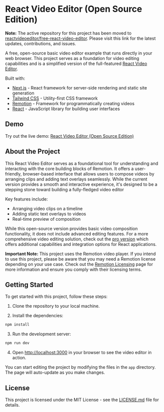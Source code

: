 # React Video Editor (Open Source Edition)

**Note:** The active repository for this project has been moved to [reactvideoeditor/free-react-video-editor](https://github.com/reactvideoeditor/free-react-video-editor). Please visit this link for the latest updates, contributions, and issues.

A free, open-source basic video editor example that runs directly in your web browser. This project serves as a foundation for video editing capabilities and is a simplified version of the full-featured [React Video Editor](https://www.reactvideoeditor.com/).

Built with:
- [Next.js](https://nextjs.org/) - React framework for server-side rendering and static site generation
- [Tailwind CSS](https://tailwindcss.com/) - Utility-first CSS framework
- [Remotion](https://www.remotion.dev/) - Framework for programmatically creating videos
- [React](https://reactjs.org/) - JavaScript library for building user interfaces

## Demo

Try out the live demo: [React Video Editor (Open Source Edition)](https://www.reactvideoeditor.com/open-source)

## About the Project

This React Video Editor serves as a foundational tool for understanding and interacting with the core building blocks of Remotion. It offers a user-friendly, browser-based interface that allows users to compose videos by arranging clips and adding text overlays seamlessly. While the current version provides a smooth and interactive experience, it's designed to be a stepping stone toward building a fully-fledged video editor

Key features include:

- Arranging video clips on a timeline
- Adding static text overlays to videos
- Real-time preview of composition

While this open-source version provides basic video composition functionality, it does not include advanced editing features. For a more comprehensive video editing solution, check out the [pro version](https://www.reactvideoeditor.com/) which offers additional capabilities and integration options for React applications.

**Important Note:** This project uses the Remotion video player. If you intend to use this project, please be aware that you may need a Remotion license depending on your use case. Check out the [Remotion Licensing](https://www.remotion.dev/docs/licensing) page for more information and ensure you comply with their licensing terms.

## Getting Started

To get started with this project, follow these steps:

1. Clone the repository to your local machine.

2. Install the dependencies:

```bash
npm install
```

3. Run the development server:

```bash
npm run dev
```

4. Open [http://localhost:3000](http://localhost:3000) in your browser to see the video editor in action.

You can start editing the project by modifying the files in the `app` directory. The page will auto-update as you make changes.


## License

This project is licensed under the MIT License - see the [LICENSE.md](LICENSE.md) file for details.
